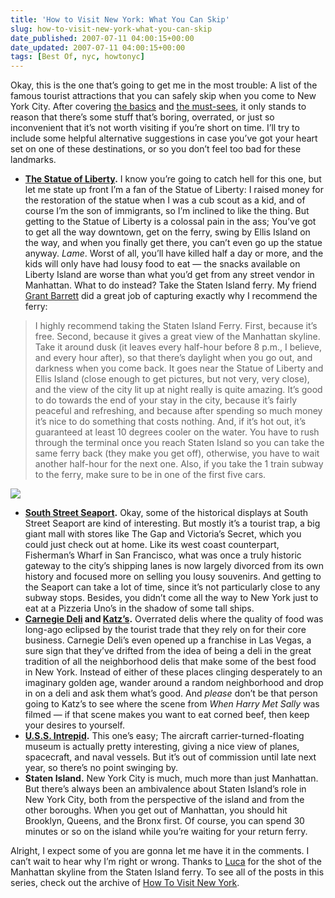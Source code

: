 ```yaml
---
title: 'How to Visit New York: What You Can Skip'
slug: how-to-visit-new-york-what-you-can-skip
date_published: 2007-07-11 04:00:15+00:00
date_updated: 2007-07-11 04:00:15+00:00
tags: [Best Of, nyc, howtonyc]
---
```

Okay, this is the one that’s going to get me in the most trouble: A list of the famous tourist attractions that you can safely skip when you come to New York City. After covering [the basics](/2007/07/how-to-visit-new-york.html) and [the must-sees](/2007/07/how-to-visit-new-york-the-mustsees.html), it only stands to reason that there’s some stuff that’s boring, overrated, or just so inconvenient that it’s not worth visiting if you’re short on time. I’ll try to include some helpful alternative suggestions in case you’ve got your heart set on one of these destinations, or so you don’t feel too bad for these landmarks.

- **[The Statue of Liberty](http://www.nps.gov/stli/).** I know you’re going to catch hell for this one, but let me state up front I’m a fan of the Statue of Liberty: I raised money for the restoration of the statue when I was a cub scout as a kid, and of course I’m the son of immigrants, so I’m inclined to like the thing. But getting to the Statue of Liberty is a colossal pain in the ass; You’ve got to get all the way downtown, get on the ferry, swing by Ellis Island on the way, and when you finally get there, you can’t even go up the statue anyway. *Lame*. Worst of all, you’ll have killed half a day or more, and the kids will only have had lousy food to eat — the snacks available on Liberty Island are worse than what you’d get from any street vendor in Manhattan. What to do instead? Take the Staten Island ferry. My friend [Grant Barrett](http://www.doubletongued.org/) did a great job of capturing exactly why I recommend the ferry:

> I highly recommend taking the Staten Island Ferry. First, because it’s free. Second, because it gives a great view of the Manhattan skyline. Take it around dusk (it leaves every half-hour before 8 p.m., I believe, and every hour after), so that there’s daylight when you go out, and darkness when you come back. It goes near the Statue of Liberty and Ellis Island (close enough to get pictures, but not very, very close), and the view of the city lit up at night really is quite amazing. It’s good to do towards the end of your stay in the city, because it’s fairly peaceful and refreshing, and because after spending so much money it’s nice to do something that costs nothing. And, if it’s hot out, it’s guaranteed at least 10 degrees cooler on the water. You have to rush through the terminal once you reach Staten Island so you can take the same ferry back (they make you get off), otherwise, you have to wait another half-hour for the next one. Also, if you take the 1 train subway to the ferry, make sure to be in one of the first five cars.

![](/images/manhattan-skyline.jpg)

- **[South Street Seaport](http://www.southstreetseaport.com/).** Okay, some of the historical displays at South Street Seaport are kind of interesting. But mostly it’s a tourist trap, a big giant mall with stores like The Gap and Victoria’s Secret, which you could just check out at home. Like its west coast counterpart, Fisherman’s Wharf in San Francisco, what was once a truly historic gateway to the city’s shipping lanes is now largely divorced from its own history and focused more on selling you lousy souvenirs. And getting to the Seaport can take a lot of time, since it’s not particularly close to any subway stops. Besides, you didn’t come all the way to New York just to eat at a Pizzeria Uno’s in the shadow of some tall ships.
- **[Carnegie Deli](http://www.carnegiedeli.com/) and [Katz’s](http://www.katzdeli.com/).** Overrated delis where the quality of food was long-ago eclipsed by the tourist trade that they rely on for their core business. Carnegie Deli’s even opened up a franchise in Las Vegas, a sure sign that they’ve drifted from the idea of being a deli in the great tradition of all the neighborhood delis that make some of the best food in New York. Instead of either of these places clinging desperately to an imaginary golden age, wander around a random neighborhood and drop in on a deli and ask them what’s good. And *please* don’t be that person going to Katz’s to see where the scene from *When Harry Met Sally* was filmed — if that scene makes you want to eat corned beef, then keep your desires to yourself.
- **[U.S.S. Intrepid](http://www.intrepidmuseum.org/).** This one’s easy; The aircraft carrier-turned-floating museum is actually pretty interesting, giving a nice view of planes, spacecraft, and naval vessels. But it’s out of commission until late next year, so there’s no point swinging by.
- **Staten Island.** New York City is much, much more than just Manhattan. But there’s always been an ambivalence about Staten Island’s role in New York City, both from the perspective of the island and from the other boroughs. When you get out of Manhattan, you should hit Brooklyn, Queens, and the Bronx first. Of course, you can spend 30 minutes or so on the island while you’re waiting for your return ferry.

Alright, I expect some of you are gonna let me have it in the comments. I can’t wait to hear why I’m right or wrong. Thanks to [Luca](http://flickr.com/photos/sciamano/110149132/) for the shot of the Manhattan skyline from the Staten Island ferry. To see all of the posts in this series, check out the archive of [How To Visit New York](/tag/howtonyc).
